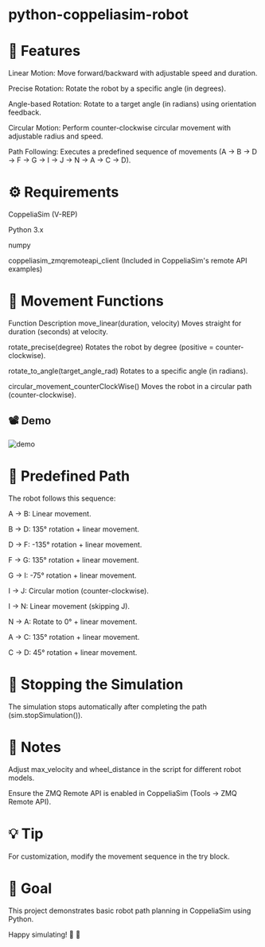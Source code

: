 # python-coppeliasim-robot


# 🚀 Features
Linear Motion: Move forward/backward with adjustable speed and duration.

Precise Rotation: Rotate the robot by a specific angle (in degrees).

Angle-based Rotation: Rotate to a target angle (in radians) using orientation feedback.

Circular Motion: Perform counter-clockwise circular movement with adjustable radius and speed.

Path Following: Executes a predefined sequence of movements (A → B → D → F → G → I → J → N → A → C → D).

# ⚙️ Requirements
CoppeliaSim (V-REP)

Python 3.x

numpy

coppeliasim_zmqremoteapi_client (Included in CoppeliaSim's remote API examples)


# 🔄 Movement Functions
Function	Description
move_linear(duration, velocity)                    Moves straight for duration (seconds) at velocity.

rotate_precise(degree)	                           Rotates the robot by degree (positive = counter-clockwise).

rotate_to_angle(target_angle_rad)	                 Rotates to a specific angle (in radians).

circular_movement_counterClockWise()	             Moves the robot in a circular path (counter-clockwise).

## 📽 Demo

![demo](demo.gif)


# 📜 Predefined Path
The robot follows this sequence:

A → B: Linear movement.

B → D: 135° rotation + linear movement.

D → F: -135° rotation + linear movement.

F → G: 135° rotation + linear movement.

G → I: -75° rotation + linear movement.

I → J: Circular motion (counter-clockwise).

I → N: Linear movement (skipping J).

N → A: Rotate to 0° + linear movement.

A → C: 135° rotation + linear movement.

C → D: 45° rotation + linear movement.

# 🛑 Stopping the Simulation
The simulation stops automatically after completing the path (sim.stopSimulation()).

# 📌 Notes
Adjust max_velocity and wheel_distance in the script for different robot models.

Ensure the ZMQ Remote API is enabled in CoppeliaSim (Tools → ZMQ Remote API).



# 💡 Tip
For customization, modify the movement sequence in the try block.

# 🎯 Goal
This project demonstrates basic robot path planning in CoppeliaSim using Python.

 Happy simulating! 🤖 🚀


